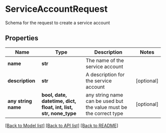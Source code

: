 # ServiceAccountRequest

Schema for the request to create a service account

## Properties
Name | Type | Description | Notes
------------ | ------------- | ------------- | -------------
**name** | **str** | The name of the service account | 
**description** | **str** | A description for the service account | [optional] 
**any string name** | **bool, date, datetime, dict, float, int, list, str, none_type** | any string name can be used but the value must be the correct type | [optional]

[[Back to Model list]](../README.md#documentation-for-models) [[Back to API list]](../README.md#documentation-for-api-endpoints) [[Back to README]](../README.md)


